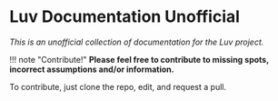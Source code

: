 # Luv Documentation Unofficial

_This is an unofficial collection of documentation for the Luv project._

!!! note "Contribute!"
    __Please feel free to contribute to missing spots, incorrect assumptions and/or information.__

To contribute, just clone the repo, edit, and request a pull.

